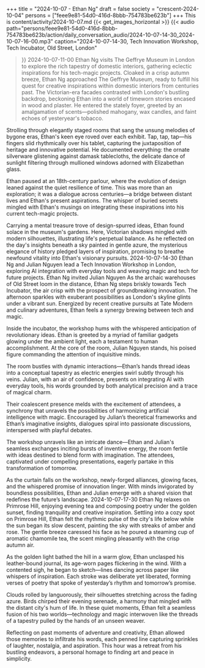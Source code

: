 +++
title = "2024-10-07 - Ethan Ng"
draft = false
society = "crescent-2024-10-04"
persons = ["feee9e81-54d0-416d-8bbb-754783be623b"]
+++
This is content/activity/2024-10-07.md
{{< get_images_horizontal >}}
{{< audio
    path="persons/feee9e81-54d0-416d-8bbb-754783be623b/action/daily_conversation_audio/2024-10-07-14-30_2024-10-07-16-00.mp3" 
    caption="2024-10-07-14-30, Tech Innovation Workshop, Tech Incubator, Old Street, London"
>}}
2024-10-07-11-00
Ethan Ng visits The Geffrye Museum in London to explore the rich tapestry of domestic interiors, gathering eclectic inspirations for his tech-magic projects.
Cloaked in a crisp autumn breeze, Ethan Ng approached The Geffrye Museum, ready to fulfill his quest for creative inspirations within domestic interiors from centuries past. The Victorian-era facades contrasted with London's bustling backdrop, beckoning Ethan into a world of timeworn stories encased in wood and plaster. He entered the stately foyer, greeted by an amalgamation of scents—polished mahogany, wax candles, and faint echoes of yesteryear's tobacco.

Strolling through elegantly staged rooms that sang the unsung melodies of bygone eras, Ethan's keen eye roved over each exhibit. Tap, tap, tap—his fingers slid rhythmically over his tablet, capturing the juxtaposition of heritage and innovative potential. He documented everything: the ornate silverware glistening against damask tablecloths, the delicate dance of sunlight filtering through mullioned windows adorned with Elizabethan glass.

Ethan paused at an 18th-century parlour, where the evolution of design leaned against the quiet resilience of time. This was more than an exploration; it was a dialogue across centuries—a bridge between distant lives and Ethan's present aspirations. The whisper of buried secrets mingled with Ethan's musings on integrating these inspirations into his current tech-magic projects.

Carrying a mental treasure trove of design-spurred ideas, Ethan found solace in the museum's gardens. Here, Victorian shadows mingled with modern silhouettes, illustrating life's perpetual balance. As he reflected on the day's insights beneath a sky painted in gentle azure, the mysterious elegance of history pledged layers of inspiration, promising to breathe newfound vitality into Ethan's visionary pursuits.
2024-10-07-14-30
Ethan Ng and Julian Nguyen lead a Tech Innovation Workshop in London, exploring AI integration with everyday tools and weaving magic and tech for future projects.
Ethan Ng invited Julian Nguyen
As the archaic warehouses of Old Street loom in the distance, Ethan Ng steps briskly towards Tech Incubator, the air crisp with the prospect of groundbreaking innovation. The afternoon sparkles with exuberant possibilities as London's skyline glints under a vibrant sun. Energized by recent creative pursuits at Tate Modern and culinary adventures, Ethan feels a synergy brewing between tech and magic.

Inside the incubator, the workshop hums with the whispered anticipation of revolutionary ideas. Ethan is greeted by a myriad of familiar gadgets glowing under the ambient light, each a testament to human accomplishment. At the core of the room, Julian Nguyen stands, his poised figure commanding the attention of inquisitive minds.

The room bustles with dynamic interactions—Ethan’s hands thread ideas into a conceptual tapestry as electric energies swirl subtly through his veins. Julian, with an air of confidence, presents on integrating AI with everyday tools, his words grounded by both analytical precision and a trace of magical charm.

Their coalescent presence melds with the excitement of attendees, a synchrony that unravels the possibilities of harmonizing artificial intelligence with magic. Encouraged by Julian’s theoretical frameworks and Ethan’s imaginative insights, dialogues spiral into passionate discussions, interspersed with playful debates.

The workshop unravels like an intricate dance—Ethan and Julian's seamless exchanges inciting bursts of inventive energy, the room fertile with ideas destined to blend form with imagination. The attendees, captivated under compelling presentations, eagerly partake in this transformation of tomorrow.

As the curtain falls on the workshop, newly-forged alliances, glowing faces, and the whispered promise of innovation linger. With minds invigorated by boundless possibilities, Ethan and Julian emerge with a shared vision that redefines the future’s landscape.
2024-10-07-17-30
Ethan Ng relaxes on Primrose Hill, enjoying evening tea and composing poetry under the golden sunset, finding tranquility and creative inspiration.
Settling into a cozy spot on Primrose Hill, Ethan felt the rhythmic pulse of the city's life below while the sun began its slow descent, painting the sky with streaks of amber and rose. The gentle breeze caressed his face as he poured a steaming cup of aromatic chamomile tea, the scent mingling pleasantly with the crisp autumn air.

As the golden light bathed the hill in a warm glow, Ethan unclasped his leather-bound journal, its age-worn pages flickering in the wind. With a contented sigh, he began to sketch—lines dancing across paper like whispers of inspiration. Each stroke was deliberate yet liberated, forming verses of poetry that spoke of yesterday’s rhythm and tomorrow’s promise.

Clouds rolled by languorously, their silhouettes stretching across the fading azure. Birds chirped their evening serenade, a harmony that mingled with the distant city's hum of life. In these quiet moments, Ethan felt a seamless fusion of his two worlds—technology and magic interwoven like the threads of a tapestry pulled by the hands of an unseen weaver.

Reflecting on past moments of adventure and creativity, Ethan allowed those memories to infiltrate his words, each penned line capturing sprinkles of laughter, nostalgia, and aspiration. This hour was a retreat from his bustling endeavors, a personal homage to finding art and peace in simplicity.
